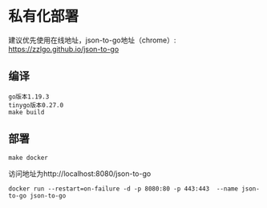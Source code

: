 # 私有化部署

建议优先使用在线地址，json-to-go地址（chrome）: https://zzlgo.github.io/json-to-go

## 编译

```text
go版本1.19.3
tinygo版本0.27.0
make build
```

## 部署

```text
make docker
```
访问地址为http://localhost:8080/json-to-go

```text
docker run --restart=on-failure -d -p 8080:80 -p 443:443  --name json-to-go json-to-go
```


